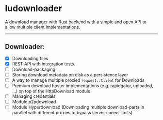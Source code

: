 # ludownloader
A download manager with Rust backend with a simple and open API to allow multiple client implementations.

---
## Downloader:
- [x] Downloading files
- [x] REST API with integration tests.
- [ ] Download-packaging
- [ ] Storing download metadata on disk as a persistence layer
- [ ] A way to manage multiple proxied `reqwest::Client` for Downloads
- [ ] Premium download hoster implementations (e.g. rapidgator, uploaded, ...) on top of the HttpDownload module
- [ ] Managing credentials
- [ ] Module p2pdownload
- [ ] Module Hyperdownload (Downloading multiple download-parts in parallel with different proxies to bypass server speed-limits)
